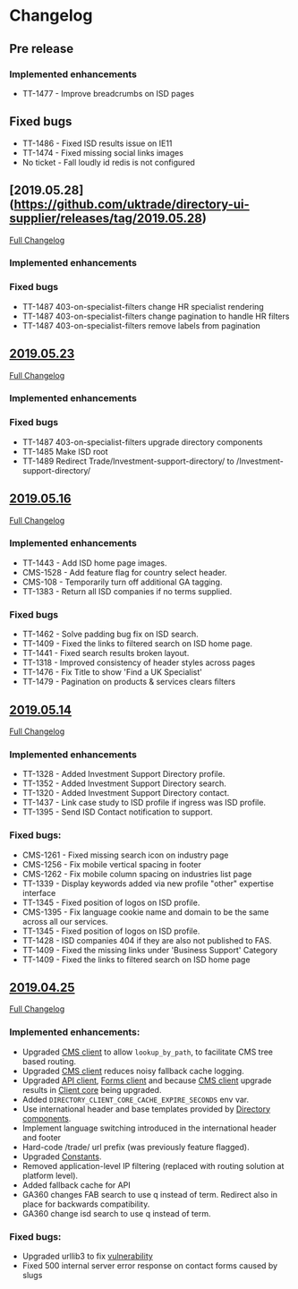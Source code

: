 # Changelog

## Pre release

### Implemented enhancements

- TT-1477 - Improve breadcrumbs on ISD pages

## Fixed bugs

- TT-1486 - Fixed ISD results issue on IE11
- TT-1474 - Fixed missing social links images
- No ticket - Fall loudly id redis is not configured

## [2019.05.28] (https://github.com/uktrade/directory-ui-supplier/releases/tag/2019.05.28)
[Full Changelog](https://github.com/uktrade/directory-ui-supplier/compare/2019.05.23...2019.05.28)

### Implemented enhancements

### Fixed bugs
- TT-1487 403-on-specialist-filters change HR specialist rendering 
- TT-1487 403-on-specialist-filters change pagination to handle HR filters
- TT-1487 403-on-specialist-filters remove labels from pagination

## [2019.05.23](https://github.com/uktrade/directory-ui-supplier/releases/tag/2019.05.23)

[Full Changelog](https://github.com/uktrade/directory-ui-supplier/compare/2019.05.16...2019.05.23)

### Implemented enhancements

### Fixed bugs
- TT-1487 403-on-specialist-filters upgrade directory components
- TT-1485 Make ISD root 
- TT-1489 Redirect Trade/Investment-support-directory/ to /Investment-support-directory/


## [2019.05.16](https://github.com/uktrade/directory-ui-supplier/releases/tag/2019.05.16)

[Full Changelog](https://github.com/uktrade/directory-ui-supplier/compare/2019.04.14...2019.05.16)

### Implemented enhancements

- TT-1443 - Add ISD home page images.
- CMS-1528 - Add feature flag for country select header.
- CMS-108 - Temporarily turn off additional GA tagging.
- TT-1383 - Return all ISD companies if no terms supplied. 

### Fixed bugs

- TT-1462 - Solve padding bug fix on ISD search.
- TT-1409 - Fixed the links to filtered search on ISD home page.
- TT-1441 - Fixed search results broken layout.
- TT-1318 - Improved consistency of header styles across pages
- TT-1476 - Fix Title to show 'Find a UK Specialist'
- TT-1479 - Pagination on products & services clears filters

## [2019.05.14](https://github.com/uktrade/directory-ui-supplier/releases/tag/2019.05.14)

[Full Changelog](https://github.com/uktrade/directory-ui-supplier/compare/2019.04.25...2019.05.14)

### Implemented enhancements

- TT-1328 - Added Investment Support Directory profile.
- TT-1352 - Added Investment Support Directory search.
- TT-1320 - Added Investment Support Directory contact.
- TT-1437 - Link case study to ISD profile if ingress was ISD profile.
- TT-1395 - Send ISD Contact notification to support.

### Fixed bugs:

- CMS-1261 - Fixed missing search icon on industry page
- CMS-1256 - Fix mobile vertical spacing in footer
- CMS-1262 - Fix mobile column spacing on industries list page
- TT-1339 - Display keywords added via new profile "other" expertise interface
- TT-1345 - Fixed position of logos on ISD profile.
- CMS-1395 - Fix language cookie name and domain to be the same across all our services.
- TT-1345 - Fixed position of logos on ISD profile.
- TT-1428 - ISD companies 404 if they are also not published to FAS.
- TT-1409 - Fixed the missing links under 'Business Support' Category
- TT-1409 - Fixed the links to filtered search on ISD home page


## [2019.04.25](https://github.com/uktrade/directory-ui-supplier/releases/tag/2019.04.25)

[Full Changelog](https://github.com/uktrade/directory-ui-supplier/compare/2019.04.03...2019.04.25)

### Implemented enhancements:

- Upgraded [CMS client][directory-cms-client] to allow `lookup_by_path`, to facilitate CMS tree based routing.
- Upgraded [CMS client][directory-cms-client] reduces noisy fallback cache logging.
- Upgraded [API client][directory-api-client], [Forms client][directory-forms-api-client] and because [CMS client][directory-cms-client] upgrade results in [Client core][directory-client-core] being upgraded.
- Added `DIRECTORY_CLIENT_CORE_CACHE_EXPIRE_SECONDS` env var.
- Use international header and base templates provided by [Directory components][directory-components].
- Implement language switching introduced in the international header and footer
- Hard-code /trade/ url prefix (was previously feature flagged).
- Upgraded [Constants][directory-constants].
- Removed application-level IP filtering (replaced with routing solution at platform level).
- Added fallback cache for API
- GA360 changes FAB search to use q instead of term. Redirect also in place for backwards compatibility.
- GA360 change isd search to use q instead of term.

### Fixed bugs:

- Upgraded urllib3 to fix [vulnerability](https://nvd.nist.gov/vuln/detail/CVE-2019-11324)
- Fixed 500 internal server error response on contact forms caused by slugs


[directory-api-client]: https://github.com/uktrade/directory-api-client
[directory-client-core]: https://github.com/uktrade/directory-client-core
[directory-cms-client]: https://github.com/uktrade/directory-cms-client
[directory-forms-api-client]: https://github.com/uktrade/directory-forms-api-client
[directory-components]: https://github.com/uktrade/directory-components
[directory-constants]: https://github.com/uktrade/directory-constants
